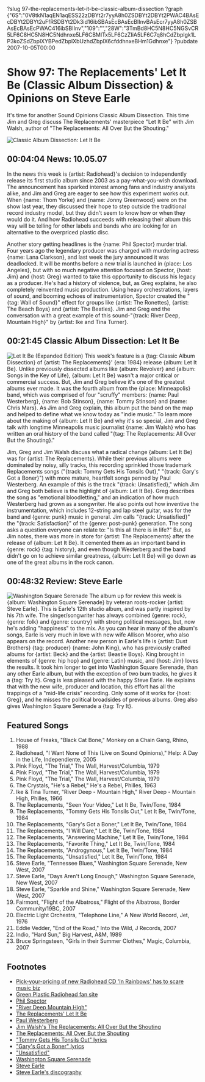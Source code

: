 ?slug 97-the-replacements-let-it-be-classic-album-dissection
?graph {"6S":"0V8tkN1aqEN1aqESS22zDBYt2r7yyA8h0ZSDBYt2DBYt2PWAC4BAsEcDBYt2DBYt2uFfRSDBYt2Dk3id16ibSBAsEcBAsEcBIInvBAsEcr7yyA8h0ZSBAsEcBAsEcPWAC416ibSBIInv","109":"","28W":"3TmBd8HC5N8HC5NGSvCR5LF6C8HC5N8HC5Ndhnxe5LF6CBMlTx5LF6CzZIiA5LF6C7q8hCdZbplgk1LP3koZSdZbplXYBPedZbplXbUzhdZbplX6cfddhnxeBHm1Gdhnxe"}
?pubdate 2007-10-05T00:00

# Show 97: The Replacements' Let It Be (Classic Album Dissection) & Opinions on Steve Earle 
It's time for another Sound Opinions Classic Album Dissection. This time Jim and Greg discuss The Replacements' masterpiece "Let It Be" with Jim Walsh, author of "The Replacements: All Over But the Shouting."

![Classic Album Dissection: Let It Be ](https://gormanbechard.files.wordpress.com/2013/08/replacements_2-no-logo.jpg)

## 00:04:04 News: 10.05.07
In the news this week is {artist: Radiohead}'s decision to independently release its first studio album since 2003 as a pay-what-you-wish download. The announcement has sparked interest among fans and industry analysts alike, and Jim and Greg are eager to see how this experiment works out. When {name: Thom Yorke} and {name: Jonny Greenwood} were on the show last year, they discussed their hope to step outside the traditional record industry model, but they didn't seem to know how or when they would do it. And how Radiohead succeeds with releasing their album this way will be telling for other labels and bands who are looking for an alternative to the overpriced plastic disc.

Another story getting headlines is the {name: Phil Spector} murder trial. Four years ago the legendary producer was charged with murdering actress {name: Lana Clarkson}, and last week the jury announced it was deadlocked. It will be months before a new trial is launched in {place: Los Angeles}, but with so much negative attention focused on Spector, {host: Jim} and {host: Greg} wanted to take this opportunity to discuss his legacy as a producer. He's had a history of violence, but, as Greg explains, he also completely reinvented music production. Using heavy orchestrations, layers of sound, and booming echoes of instrumentation, Spector created the "{tag: Wall of Sound}" effect for groups like {artist: The Ronettes}, {artist: The Beach Boys} and {artist: The Beatles}. Jim and Greg end the conversation with a great example of this sound-"{track: River Deep, Mountain High}" by {artist: Ike and Tina Turner}.

## 00:21:45 Classic Album Dissection: Let It Be
![Let It Be (Expanded Edition)](https://static.soundopinions.org/assets/97/1090.jpg)
This week's feature is a {tag: Classic Album Dissection} of {artist: The Replacements}' {era: 1984} release {album: Let It Be}. Unlike previously dissected albums like {album: Revolver} and {album: Songs in the Key of Life}, {album: Let It Be} wasn't a major critical or commercial success. But, Jim and Greg believe it's one of the greatest albums ever made. It was the fourth album from the {place: Minneapolis} band, which was comprised of four "scruffy" members: {name: Paul Westerberg}, {name: Bob Stinson}, {name: Tommy Stinson} and {name: Chris Mars}. As Jim and Greg explain, this album put the band on the map and helped to define what we know today as "indie music." To learn more about the making of {album: Let It Be} and why it's so special, Jim and Greg talk with longtime Minneapolis music journalist {name: Jim Walsh} who has written an oral history of the band called "{tag: The Replacements: All Over But the Shouting}."

Jim, Greg and Jim Walsh discuss what a radical change {album: Let It Be} was for {artist: The Replacements}. While their previous albums were dominated by noisy, silly tracks, this recording sprinkled those trademark Replacements songs ("{track: Tommy Gets His Tonsils Out}," "{track: Gary's Got a Boner}") with more mature, heartfelt songs penned by Paul Westerberg. An example of this is the track "{track: Unsatisfied}," which Jim and Greg both believe is the highlight of {album: Let It Be}. Greg describes the song as "emotional bloodletting," and an indication of how much Westerberg had grown as a songwriter. He also points out how inventive the instrumentation, which includes 12-string and lap steel guitar, was for the band and {genre: punk} music in general. Jim calls "{track: Unsatisfied}" the "{track: Satisfaction}" of the {genre: post-punk} generation. The song asks a question everyone can relate to: "Is this all there is in life?" But, as Jim notes, there was more in store for {artist: The Replacements} after the release of {album: Let It Be}. It cemented them as an important band in {genre: rock} {tag: history}, and even though Westerberg and the band didn't go on to achieve similar greatness, {album: Let It Be} will go down as one of the great albums in the rock canon.

## 00:48:32 Review: Steve Earle
![Washington Square Serenade](https://static.soundopinions.org/assets/97/28W0.jpg)
The album up for review this week is {album: Washington Square Serenade} by veteran roots-rocker {artist: Steve Earle}. This is Earle's 12th studio album, and was partly inspired by his 7th wife. The singer/songwriter has always combined {genre: rock}, {genre: folk} and {genre: country} with strong political messages, but, now he's adding "happiness" to the mix. As you can hear in many of the album's songs, Earle is very much in love with new wife Allison Moorer, who also appears on the record. Another new person in Earle's life is {artist: Dust Brothers} {tag: producer} {name: John King}, who has previously crafted albums for {artist: Beck} and the {artist: Beastie Boys}. King brought in elements of {genre: hip hop} and {genre: Latin} music, and {host: Jim} loves the results. It took him longer to get into Washington Square Serenade, than any other Earle album, but with the exception of two bum tracks, he gives it a {tag: Try It}. Greg is less pleased with the happy Steve Earle. He explains that with the new wife, producer and location, this effort has all the trappings of a "mid-life crisis" recording. Only some of it works for {host: Greg}, and he misses the political broadsides of previous albums. Greg also gives Washington Square Serenade a {tag: Try It}.

## Featured Songs
1. House of Freaks, "Black Cat Bone," Monkey on a Chain Gang, Rhino, 1988
2. Radiohead, "I Want None of This (Live on Sound Opinions)," Help: A Day in the Life, Independiente, 2005
3. Pink Floyd, "The Trial," The Wall, Harvest/Columbia, 1979
4. Pink Floyd, "The Trial," The Wall, Harvest/Columbia, 1979
5. Pink Floyd, "The Trial," The Wall, Harvest/Columbia, 1979
6. The Crystals, "He's a Rebel," He's a Rebel, Philles, 1963
7. Ike & Tina Turner, "River Deep - Mountain High," River Deep - Mountain High, Philles, 1966
8. The Replacements, "Seen Your Video," Let It Be, Twin/Tone, 1984
9. The Replacements, "Tommy Gets His Tonsils Out," Let It Be, Twin/Tone, 1984
10. The Replacements, "Gary's Got a Boner," Let It Be, Twin/Tone, 1984
11. The Replacements, "I Will Dare," Let It Be, Twin/Tone, 1984
12. The Replacements, "Answering Machine," Let It Be, Twin/Tone, 1984
13. The Replacements, "Favorite Thing," Let It Be, Twin/Tone, 1984
14. The Replacements, "Androgynous," Let It Be, Twin/Tone, 1984
15. The Replacements, "Unsatisfied," Let It Be, Twin/Tone, 1984
16. Steve Earle, "Tennessee Blues," Washington Square Serenade, New West, 2007
17. Steve Earle, "Days Aren't Long Enough," Washington Square Serenade, New West, 2007
18. Steve Earle, "Sparkle and Shine," Washington Square Serenade, New West, 2007
19. Fairmont, "Flight of the Albatross," Flight of the Albatross, Border Community/19BC, 2007
20. Electric Light Orchestra, "Telephone Line," A New World Record, Jet, 1976
21. Eddie Vedder, "End of the Road," Into the Wild, J Records, 2007
22. Indio, "Hard Sun," Big Harvest, A&M, 1989
23. Bruce Springsteen, "Girls in their Summer Clothes," Magic, Columbia, 2007

## Footnotes
- [Pick-your-pricing of new Radiohead CD 'In Rainbows' has to scare music biz](http://featuresblogs.chicagotribune.com/technology_internetcritic/2007/10/how-much-is-a-c.html)
- [Green Plastic Radiohead fan site](http://www.greenplastic.com/)
- [Phil Spector](http://www.allmusic.com/cg/amg.dll?p=amg&sql=11:wpfoxqt5ldte)
- ["River Deep Mountain High"](http://www.allmusic.com/cg/amg.dll?p=amg&sql=10:acfoxql5ldae)
- [The Replacements' Let It Be](http://www.allmusic.com/cg/amg.dll?p=amg&sql=10:d9fuxqt5ld0e)
- [Paul Westerberg](http://www.allmusic.com/cg/amg.dll?p=amg&sql=11:jxftxqq5ldke)
- [Jim Walsh's The Replacements: All Over But the Shouting](http://www.myspace.com/ultrabook)
- [The Replacements: All Over But the Shouting](http://www.amazon.com/Replacements-Over-Shouting-Oral-History/dp/076033062X)
- ["Tommy Gets His Tonsils Out" lyrics](http://www.lyricsdepot.com/the-replacements/tommy-gets-his-tonsils-out.html)
- ["Gary's Got a Boner" lyrics](http://www.lyricsdepot.com/the-replacements/garys-got-a-boner.html)
- ["Unsatisfied"](http://www.allmusic.com/cg/amg.dll?p=amg&sql=33:0ifuxqtdldhe)
- [Washington Square Serenade](http://www.metacritic.com/music/artists/earlesteve/washingtonsquareserenade?part=rss)
- [Steve Earle](http://www.steveearle.com/)
- [Steve Earle's discography](http://www.steveearle.net/discography/jerusalem.php)
